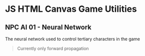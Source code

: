 # JS HTML Canvas Game Utilities

## NPC AI 01 - Neural Network

The neural network used to control tertiary characters in the game

> Currently only forward propagation